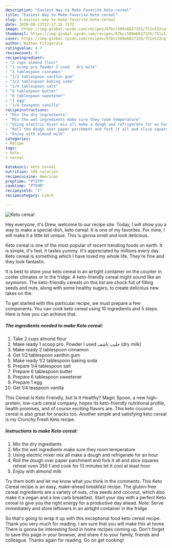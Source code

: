 ```yaml
---
description: "Easiest Way to Make Favorite Keto cereal"
title: "Easiest Way to Make Favorite Keto cereal"
slug: 4-easiest-way-to-make-favorite-keto-cereal
date: 2020-08-13T22:17:22.717Z
image: https://img-global.cpcdn.com/recipes/67bcc509e6627155/751x532cq70/keto-cereal-recipe-main-photo.jpg
thumbnail: https://img-global.cpcdn.com/recipes/67bcc509e6627155/751x532cq70/keto-cereal-recipe-main-photo.jpg
cover: https://img-global.cpcdn.com/recipes/67bcc509e6627155/751x532cq70/keto-cereal-recipe-main-photo.jpg
author: Nathan Fitzgerald
ratingvalue: 4.7
reviewcount: 9
recipeingredient:
- "2 cups almond flour"
- "1 scoop pro Powder I used   dry milk"
- "2 tablespoon cinnamon"
- "1/2 tablespoon xanthin gum"
- "1/2 tablespoon baking soda"
- "1/4 tablespoon salt"
- "6 tablespoon butter"
- "6 tablespoon sweetener"
- "1 egg"
- "1/4 teaspoon vanilla"
recipeinstructions:
- "Mix the dry ingredients"
- "Mix the wet ingredients make sure they room temperature"
- "Using electric mixer mix all make a dough and refrigerate for an hour"
- "Roll the dough over paper parchment and fork it all and slice squares reheat oven 350 f and cook for 13 minutes let it cool at least hour"
- "Enjoy with almond milk"
categories:
- Recipe
tags:
- keto
- cereal

katakunci: keto cereal 
nutrition: 109 calories
recipecuisine: American
preptime: "PT37M"
cooktime: "PT59M"
recipeyield: "1"
recipecategory: Lunch

---
```



![Keto cereal](https://img-global.cpcdn.com/recipes/67bcc509e6627155/751x532cq70/keto-cereal-recipe-main-photo.jpg)

Hey everyone, it's Drew, welcome to our recipe site. Today, I will show you a way to make a special dish, keto cereal. It is one of my favorites. For mine, I will make it a little bit unique. This is gonna smell and look delicious.

Keto cereal is one of the most popular of recent trending foods on earth. It is simple, it's fast, it tastes yummy. It's appreciated by millions every day. Keto cereal is something which I have loved my whole life. They're fine and they look fantastic.

It is best to store your keto cereal in an airtight container on the counter in cooler climates or in the fridge. A keto-friendly cereal might sound like an oxymoron. The keto-friendly cereals on this list are chock full of filling seeds and nuts, along with some healthy sugars, to create delicious new takes on the.


To get started with this particular recipe, we must prepare a few components. You can cook keto cereal using 10 ingredients and 5 steps. Here is how you can achieve that.

<!--inarticleads1-->

##### The ingredients needed to make Keto cereal:

1. Take 2 cups almond flour
1. Make ready 1 scoop pro. Powder I used حليب ناشف (dry milk)
1. Make ready 2 tablespoon cinnamon
1. Get 1/2 tablespoon xanthin gum
1. Make ready 1/2 tablespoon baking soda
1. Prepare 1/4 tablespoon salt
1. Prepare 6 tablespoon butter
1. Prepare 6 tablespoon sweetener
1. Prepare 1 egg
1. Get 1/4 teaspoon vanilla


This Cereal Is Keto Friendly, but Is It Healthy? Magic Spoon, a new high-protein, low-carb cereal company, hopes its keto-friendly nutritional profile, health promises, and of course exciting flavors are. This keto coconut cereal is also great for snacks too. Another simple and satisfying keto cereal is my Crunchy Fresh Keto recipe. 

<!--inarticleads2-->

##### Instructions to make Keto cereal:

1. Mix the dry ingredients
1. Mix the wet ingredients make sure they room temperature
1. Using electric mixer mix all make a dough and refrigerate for an hour
1. Roll the dough over paper parchment and fork it all and slice squares reheat oven 350 f and cook for 13 minutes let it cool at least hour
1. Enjoy with almond milk


Try them both and let me know what you think in the comments. This Keto Cereal recipe is an easy, make-ahead breakfast recipe. The gluten-free cereal ingredients are a variety of nuts, chia seeds and coconut, which also make it a vegan and a low carb breakfast. Start your day with a perfect Keto cereal to give you the right energy for a productive day ahead. Note: Serve immediately and store leftovers in an airtight container in the fridge. 

So that's going to wrap it up with this exceptional food keto cereal recipe. Thank you very much for reading. I am sure that you will make this at home. There is gonna be interesting food in home recipes coming up. Don't forget to save this page in your browser, and share it to your family, friends and colleague. Thanks again for reading. Go on get cooking!
